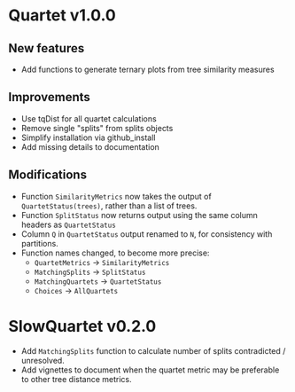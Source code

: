 # Quartet v1.0.0
## New features
 - Add functions to generate ternary plots from tree similarity measures
 
## Improvements
 - Use tqDist for all quartet calculations
 - Remove single "splits" from splits objects
 - Simplify installation via github_install
 - Add missing details to documentation
 
## Modifications
 - Function `SimilarityMetrics` now takes the output of `QuartetStatus(trees)`,
     rather than a list of trees.
 - Function `SplitStatus` now returns output using the same column headers as `QuartetStatus` 
 - Column `Q` in `QuartetStatus` output renamed to `N`, for consistency with partitions.
 - Function names changed, to become more precise:
   - `QuartetMetrics` → `SimilarityMetrics`
   - `MatchingSplits` → `SplitStatus`
   - `MatchingQuartets` → `QuartetStatus`
   - `Choices` → `AllQuartets`

# SlowQuartet v0.2.0
 - Add `MatchingSplits` function to calculate number of splits contradicted / unresolved.
 - Add vignettes to document when the quartet metric may be preferable to other tree distance metrics.
